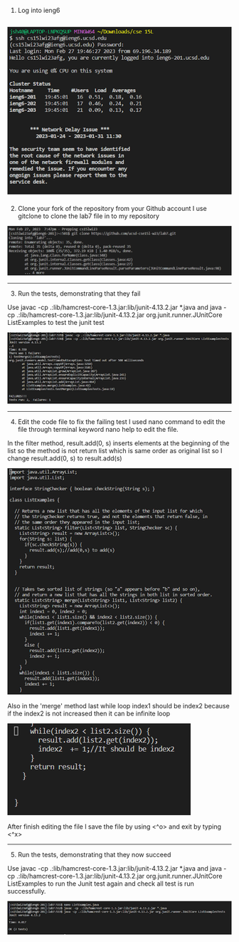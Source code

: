 1. Log into ieng6


![Image](1.png)
----------------------------------------------------------------------------------------------------------------------------
2. Clone your fork of the repository from your Github account
I use gitclone to clone the lab7 file in to my repository

![Image](6.png)

----------------------------------------------------------------------------------------------------------------------------
3. Run the tests, demonstrating that they fail

Use javac -cp .:lib/hamcrest-core-1.3.jar:lib/junit-4.13.2.jar *.java
and java -cp .:lib/hamcrest-core-1.3.jar:lib/junit-4.13.2.jar org.junit.runner.JUnitCore ListExamples 
to test the junit test

![Image](2.png)

----------------------------------------------------------------------------------------------------------------------------
4. Edit the code file to fix the failing test
I used nano command to edit the file through terminal 
keyword nano help to edit the file.

In the filter method, result.add(0, s) inserts elements at the beginning of the list so 
the method is not return list which is same order as original list so I change result.add(0, s)
to result.add(s) 

![Image](3.png)

Also in the 'merge' method last while loop index1 should be index2 because 
if the index2 is not increased then it can be infinite loop

![Image](4.png)

After finish editing the file I save the file by using <^o> and exit by typing <^x>

----------------------------------------------------------------------------------------------------------------------------
5. Run the tests, demonstrating that they now succeed

Use javac -cp .:lib/hamcrest-core-1.3.jar:lib/junit-4.13.2.jar *.java
and java -cp .:lib/hamcrest-core-1.3.jar:lib/junit-4.13.2.jar org.junit.runner.JUnitCore ListExamples 
to run the Junit test again and check all test is run successfully.

![Image](5.png)

